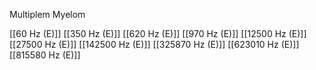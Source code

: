 Multiplem Myelom

[[60 Hz (E)]]
[[350 Hz (E)]]
[[620 Hz (E)]]
[[970 Hz (E)]]
[[12500 Hz (E)]]
[[27500 Hz (E)]]
[[142500 Hz (E)]]
[[325870 Hz (E)]]
[[623010 Hz (E)]]
[[815580 Hz (E)]]